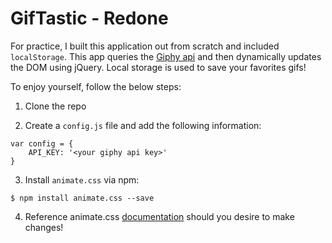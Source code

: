 # GifTastic - Redone
For practice, I built this application out from scratch and included `localStorage`. This app queries the [Giphy api](https://developers.giphy.com/docs/) and then dynamically updates the DOM using jQuery. Local storage is used to save your favorites gifs!

To enjoy yourself, follow the below steps:

1. Clone the repo

2. Create a `config.js` file and add the following information:

```
var config = {
    API_KEY: '<your giphy api key>'
}
```
3. Install `animate.css` via npm:

```
$ npm install animate.css --save
```

4. Reference animate.css [documentation](https://github.com/daneden/animate.css) should you desire to make changes!
